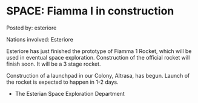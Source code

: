 # SPACE: Fiamma I in construction

Posted by: esteriore

Nations involved: Esteriore

Esteriore has just finished the prototype of Fiamma 1 Rocket, which will be used in eventual space exploration. Construction of the official rocket will finish soon. It will be a 3 stage rocket.

Construction of a launchpad in our Colony, Altrasa, has begun. Launch of the rocket is expected to happen in 1-2 days.

- The Esterian Space Exploration Department